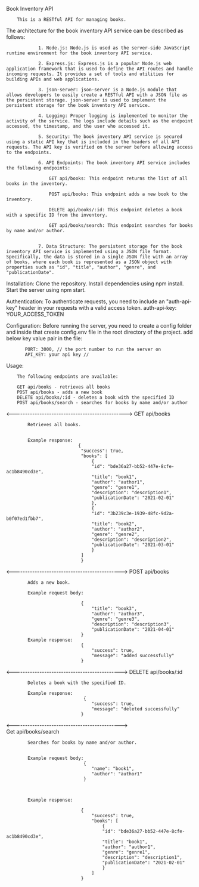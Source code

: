 Book Inventory API 

        This is a RESTful API for managing books.

The architecture for the book inventory API service can be described as follows:

                1. Node.js: Node.js is used as the server-side JavaScript runtime environment for the book inventory API service.

                2. Express.js: Express.js is a popular Node.js web application framework that is used to define the API routes and handle incoming requests. It provides a set of tools and utilities for building APIs and web applications.

                3. json-server: json-server is a Node.js module that allows developers to easily create a RESTful API with a JSON file as the persistent storage. json-server is used to implement the persistent storage for the book inventory API service.

                4. Logging: Proper logging is implemented to monitor the activity of the service. The logs include details such as the endpoint accessed, the timestamp, and the user who accessed it.

                5. Security: The book inventory API service is secured using a static API key that is included in the headers of all API requests. The API key is verified on the server before allowing access to the endpoints.

                6. API Endpoints: The book inventory API service includes the following endpoints:

                    GET api/books: This endpoint returns the list of all books in the inventory.

                    POST api/books: This endpoint adds a new book to the inventory.

                    DELETE api/books/:id: This endpoint deletes a book with a specific ID from the inventory.

                    GET api/books/search: This endpoint searches for books by name and/or author.


                7. Data Structure: The persistent storage for the book inventory API service is implemented using a JSON file format. Specifically, the data is stored in a single JSON file with an array of books, where each book is represented as a JSON object with properties such as "id", "title", "author", "genre", and "publicationDate".
                
                
                

Installation: 
        Clone the repository.
        Install dependencies using npm install.
        Start the server using npm start.


Authentication:
                 To authenticate requests, you need to include an "auth-api-key" header in your requests with a valid access token.
                 auth-api-key: YOUR_ACCESS_TOKEN 


Configuration:
        Before running the server, you need to create a config folder and inside that create config.env file in the root directory of the project. add below key value pair in the file:

           PORT: 3000, // the port number to run the server on
           API_KEY: your api key //





Usage:

        The following endpoints are available:

        GET api/books - retrieves all books
        POST api/books - adds a new book
        DELETE api/books/:id - deletes a book with the specified ID
        POST api/books/search - searches for books by name and/or author


<----------------------------------------------->
                                 GET           api/books
    
            Retrieves all books.
            

            Example response:
                               {
                                "success": true,
                                "books": [
                                    {
                                    "id": "bde36a27-bb52-447e-8cfe-ac1b8490cd3e",
                                    "title": "book1",
                                    "author": "author1",
                                    "genre": "genre1",
                                    "description": "description1",
                                    "publicationDate": "2021-02-01"
                                    },
                                    {
                                    "id": "3b239c3e-1939-48fc-9d2a-b0f07ed1fbb7",
                                    "title": "book2",
                                    "author": "author2",
                                    "genre": "genre2",
                                    "description": "description2",
                                    "publicationDate": "2021-03-01"
                                    }
                                ]
                                }
<--------------------------------------------->
                                 POST          api/books
      
            Adds a new book.

            Example request body:

                                {
                                    "title": "book3",
                                    "author": "author3",
                                    "genre": "genre3",
                                    "description": "description3",
                                    "publicationDate": "2021-04-01"
                                }
            Example response:
                                {
                                    "success": true,
                                    "message": "added successfully"
                                }
                                
<--------------------------------------------->
                                   DELETE           api/books/:id
     
            Deletes a book with the specified ID.

            Example response:
                                 {
                                    "success": true,
                                    "message": "deleted successfully"
                                }

<--------------------------------------------->  
                                 Get          api/books/search
    
            Searches for books by name and/or author.
            
            
            Example request body:
                                 {
                                    "name": "book1",
                                    "author": "author1"
                                 }



            Example response:    
                                
                                {
                                    "success": true,
                                    "books": [
                                        {
                                        "id": "bde36a27-bb52-447e-8cfe-ac1b8490cd3e",
                                        "title": "book1",
                                        "author": "author1",
                                        "genre": "genre1",
                                        "description": "description1",
                                        "publicationDate": "2021-02-01"
                                        }
                                    ]
                                }


